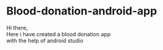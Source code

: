 # Blood-donation-android-app
Hi there,
<br>
Here i have created a blood donation app 
<br>
with the help of android studio
